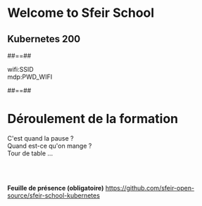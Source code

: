 <!-- .slide: class="first-slide" sfeir-level="2" sfeir-techno="Kubernetes" -->

# **Welcome to Sfeir School**

## **Kubernetes 200**

##==##

<!-- .slide: class="school-presentation" -->

<div class="wifi">
    <span class="key">wifi:</span><span>SSID</span><br>
    <span class="key">mdp:</span><span>PWD_WIFI</span>
</div>

##==##

# Déroulement de la formation

<p class="center">
C'est quand la pause ?<br>
Quand est-ce qu'on mange ?<br>
Tour de table ...
</p>
<br><br>

**Feuille de présence (obligatoire)** <!-- .element: class="center" -->
https://github.com/sfeir-open-source/sfeir-school-kubernetes <!-- .element: class="center" -->
